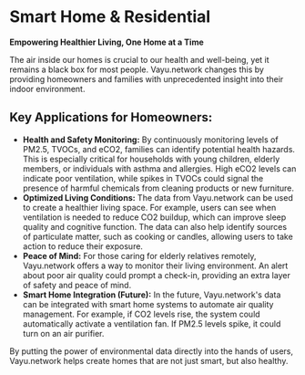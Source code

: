 # Smart Home & Residential

**Empowering Healthier Living, One Home at a Time**

The air inside our homes is crucial to our health and well-being, yet it remains a black box for most people. Vayu.network changes this by providing homeowners and families with unprecedented insight into their indoor environment.

## Key Applications for Homeowners:

*   **Health and Safety Monitoring:** By continuously monitoring levels of PM2.5, TVOCs, and eCO2, families can identify potential health hazards. This is especially critical for households with young children, elderly members, or individuals with asthma and allergies. High eCO2 levels can indicate poor ventilation, while spikes in TVOCs could signal the presence of harmful chemicals from cleaning products or new furniture.
*   **Optimized Living Conditions:** The data from Vayu.network can be used to create a healthier living space. For example, users can see when ventilation is needed to reduce CO2 buildup, which can improve sleep quality and cognitive function. The data can also help identify sources of particulate matter, such as cooking or candles, allowing users to take action to reduce their exposure.
*   **Peace of Mind:** For those caring for elderly relatives remotely, Vayu.network offers a way to monitor their living environment. An alert about poor air quality could prompt a check-in, providing an extra layer of safety and peace of mind.
*   **Smart Home Integration (Future):** In the future, Vayu.network's data can be integrated with smart home systems to automate air quality management. For example, if CO2 levels rise, the system could automatically activate a ventilation fan. If PM2.5 levels spike, it could turn on an air purifier.

By putting the power of environmental data directly into the hands of users, Vayu.network helps create homes that are not just smart, but also healthy. 